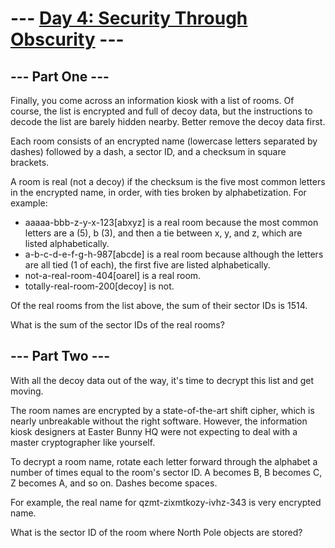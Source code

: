 ﻿--- [Day 4: Security Through Obscurity](https://adventofcode.com/2016/day/4) ---
=========================================
--- Part One ---
----------------
Finally, you come across an information kiosk with a list of rooms. Of course, the list is encrypted and full of decoy data, but the instructions to decode the list are barely hidden nearby. Better remove the decoy data first.

Each room consists of an encrypted name (lowercase letters separated by dashes) followed by a dash, a sector ID, and a checksum in square brackets.

A room is real (not a decoy) if the checksum is the five most common letters in the encrypted name, in order, with ties broken by alphabetization. For example:

- aaaaa-bbb-z-y-x-123[abxyz] is a real room because the most common letters are a (5), b (3), and then a tie between x, y, and z, which are listed alphabetically.
- a-b-c-d-e-f-g-h-987[abcde] is a real room because although the letters are all tied (1 of each), the first five are listed alphabetically.
- not-a-real-room-404[oarel] is a real room.
- totally-real-room-200[decoy] is not.

Of the real rooms from the list above, the sum of their sector IDs is 1514.

What is the sum of the sector IDs of the real rooms?

--- Part Two ---
----------------
With all the decoy data out of the way, it's time to decrypt this list and get moving.

The room names are encrypted by a state-of-the-art shift cipher, which is nearly unbreakable without the right software. However, the information kiosk designers at Easter Bunny HQ were not expecting to deal with a master cryptographer like yourself.

To decrypt a room name, rotate each letter forward through the alphabet a number of times equal to the room's sector ID. A becomes B, B becomes C, Z becomes A, and so on. Dashes become spaces.

For example, the real name for qzmt-zixmtkozy-ivhz-343 is very encrypted name.

What is the sector ID of the room where North Pole objects are stored?
